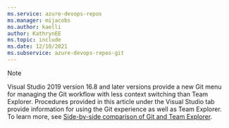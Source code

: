 ```yaml
---
ms.service: azure-devops-repos
ms.manager: mijacobs
ms.author: kaelli
author: KathrynEE
ms.topic: include
ms.date: 12/10/2021
ms.subservice: azure-devops-repos-git
---
```


> [!NOTE]
> Visual Studio 2019 version 16.8 and later versions provide a new Git menu for managing the Git workflow with less context switching than Team Explorer. Procedures provided in this article under the Visual Studio tab provide information for using the Git experience as well as Team Explorer. To learn more, see [Side-by-side comparison of Git and Team Explorer](/visualstudio/version-control/git-team-explorer-feature-comparison).

